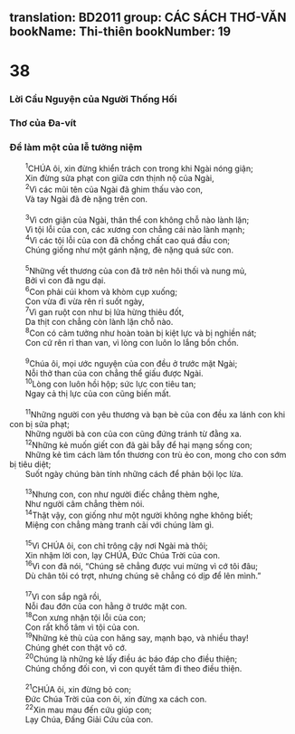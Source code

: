 translation: BD2011
group: CÁC SÁCH THƠ-VĂN
bookName: Thi-thiên 
bookNumber: 19
-------

<div class="title"><h1>38</h1><h3>Lời Cầu Nguyện của Người Thống Hối</h3><h3>Thơ của Ða-vít</h3><h3>Ðể làm một của lễ tưởng niệm</h3></div>
<span class="verse thi_38_1">  <sup>1</sup>CHÚA ôi, xin đừng khiển trách con trong khi Ngài nóng giận;<br/>  Xin đừng sửa phạt con giữa cơn thịnh nộ của Ngài,<br/></span>
<span class="verse thi_38_2">  <sup>2</sup>Vì các mũi tên của Ngài đã ghim thấu vào con,<br/>  Và tay Ngài đã đè nặng trên con.<br/><br/></span>
<span class="verse thi_38_3">  <sup>3</sup>Vì cơn giận của Ngài, thân thể con không chỗ nào lành lặn;<br/>  Vì tội lỗi của con, các xương con chẳng cái nào lành mạnh;<br/></span>
<span class="verse thi_38_4">  <sup>4</sup>Vì các tội lỗi của con đã chồng chất cao quá đầu con;<br/>  Chúng giống như một gánh nặng, đè nặng quá sức con.<br/><br/></span>
<span class="verse thi_38_5">  <sup>5</sup>Những vết thương của con đã trở nên hôi thối và nung mủ,<br/>  Bởi vì con đã ngu dại.<br/></span>
<span class="verse thi_38_6">  <sup>6</sup>Con phải cúi khom và khòm cụp xuống;<br/>  Con vừa đi vừa rên rỉ suốt ngày,<br/></span>
<span class="verse thi_38_7">  <sup>7</sup>Vì gan ruột con như bị lửa hừng thiêu đốt,<br/>  Da thịt con chẳng còn lành lặn chỗ nào.<br/></span>
<span class="verse thi_38_8">  <sup>8</sup>Con có cảm tưởng như hoàn toàn bị kiệt lực và bị nghiền nát;<br/>  Con cứ rên rỉ than van, vì lòng con luôn lo lắng bồn chồn.<br/><br/></span>
<span class="verse thi_38_9">  <sup>9</sup>Chúa ôi, mọi ước nguyện của con đều ở trước mặt Ngài;<br/>  Nỗi thở than của con chẳng thể giấu được Ngài.<br/></span>
<span class="verse thi_38_10">  <sup>10</sup>Lòng con luôn hồi hộp; sức lực con tiêu tan;<br/>  Ngay cả thị lực của con cũng biến mất.<br/><br/></span>
<span class="verse thi_38_11">  <sup>11</sup>Những người con yêu thương và bạn bè của con đều xa lánh con khi con bị sửa phạt;<br/>  Những người bà con của con cũng đứng tránh từ đằng xa.<br/></span>
<span class="verse thi_38_12">  <sup>12</sup>Những kẻ muốn giết con đã gài bẫy để hại mạng sống con;<br/>  Những kẻ tìm cách làm tổn thương con trù ẻo con, mong cho con sớm bị tiêu diệt;<br/>  Suốt ngày chúng bàn tính những cách để phản bội lọc lừa.<br/><br/></span>
<span class="verse thi_38_13">  <sup>13</sup>Nhưng con, con như người điếc chẳng thèm nghe,<br/>  Như người câm chẳng thèm nói.<br/></span>
<span class="verse thi_38_14">  <sup>14</sup>Thật vậy, con giống như một người không nghe không biết;<br/>  Miệng con chẳng màng tranh cãi với chúng làm gì.<br/><br/></span>
<span class="verse thi_38_15">  <sup>15</sup>Vì CHÚA ôi, con chỉ trông cậy nơi Ngài mà thôi;<br/>  Xin nhậm lời con, lạy CHÚA, Ðức Chúa Trời của con.<br/></span>
<span class="verse thi_38_16">  <sup>16</sup>Vì con đã nói, “Chúng sẽ chẳng được vui mừng vì cớ tôi đâu;<br/>  Dù chân tôi có trợt, nhưng chúng sẽ chẳng có dịp để lên mình.”<br/><br/></span>
<span class="verse thi_38_17">  <sup>17</sup>Vì con sắp ngã rồi,<br/>  Nỗi đau đớn của con hằng ở trước mặt con.<br/></span>
<span class="verse thi_38_18">  <sup>18</sup>Con xưng nhận tội lỗi của con;<br/>  Con rất khổ tâm vì tội của con.<br/></span>
<span class="verse thi_38_19">  <sup>19</sup>Những kẻ thù của con hăng say, mạnh bạo, và nhiều thay!<br/>  Chúng ghét con thật vô cớ.<br/></span>
<span class="verse thi_38_20">  <sup>20</sup>Chúng là những kẻ lấy điều ác báo đáp cho điều thiện;<br/>  Chúng chống đối con, vì con quyết tâm đi theo điều thiện.<br/><br/></span>
<span class="verse thi_38_21">  <sup>21</sup>CHÚA ôi, xin đừng bỏ con;<br/>  Ðức Chúa Trời của con ôi, xin đừng xa cách con.<br/></span>
<span class="verse thi_38_22">  <sup>22</sup>Xin mau mau đến cứu giúp con;<br/>  Lạy Chúa, Ðấng Giải Cứu của con.<br/></span>
